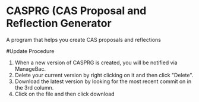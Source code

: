 # CASPRG (CAS Proposal and Reflection Generator
A program that helps you create CAS proposals and reflections

#Update Procedure
1. When a new version of CASPRG is created, you will be notified via ManageBac.
2. Delete your current version by right clicking on it and then click "Delete".
3. Download the latest version by looking for the most recent commit on in the 3rd column.
4. Click on the file and then click download
